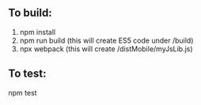 ## To build:
1. npm install
2. npm run build (this will create ES5 code under /build)
3. npx webpack (this will create /distMobile/myJsLib.js)

## To test:
npm test
